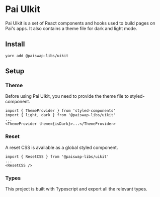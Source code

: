 # Pai UIkit

Pai UIkit is a set of React components and hooks used to build pages on Pai's apps. It also contains a theme file for dark and light mode.

## Install

`yarn add @paiswap-libs/uikit`

## Setup

### Theme

Before using Pai UIkit, you need to provide the theme file to styled-component.

```
import { ThemeProvider } from 'styled-components'
import { light, dark } from '@paiswap-libs/uikit'
...
<ThemeProvider theme={isDark}>...</ThemeProvider>
```

### Reset

A reset CSS is available as a global styled component.

```
import { ResetCSS } from '@paiswap-libs/uikit'
...
<ResetCSS />
```

### Types

This project is built with Typescript and export all the relevant types.
